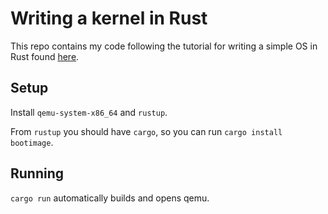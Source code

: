 # Writing a kernel in Rust

This repo contains my code following the tutorial for writing a simple OS in Rust found [here](https://os.phil-opp.com/).

## Setup
Install `qemu-system-x86_64` and `rustup`.

From `rustup` you should have `cargo`, so you can run `cargo install bootimage`.

## Running

`cargo run` automatically builds and opens qemu.
